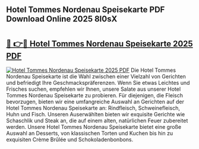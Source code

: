 ## Hotel Tommes Nordenau Speisekarte PDF Download Online 2025 8I0sX

# <h2><a href="http://gccr17.nevu.top/?p=Hotel+Tommes+Nordenau+Speisekarte">🔗 👉🔴 Hotel Tommes Nordenau Speisekarte 2025 PDF</a></h2>

[![Hotel Tommes Nordenau Speisekarte 2025 PDF](https://i.imgur.com/dBaPXMq.png)](http://gccr17.nevu.top/?p=Hotel+Tommes+Nordenau+Speisekarte)
Die Hotel Tommes Nordenau Speisekarte ist die Wahl zwischen einer Vielzahl von Gerichten und befriedigt Ihre Geschmackspräferenzen. Wenn Sie etwas Leichtes und Frisches suchen, empfehlen wir Ihnen, unsere Salate aus unserer Hotel Tommes Nordenau Speisekarte zu probieren. Für diejenigen, die Fleisch bevorzugen, bieten wir eine umfangreiche Auswahl an Gerichten auf der Hotel Tommes Nordenau Speisekarte an: Rindfleisch, Schweinefleisch, Huhn und Fisch. Unseren Auserwählten bieten wir exquisite Gerichte wie Schaschlik und Steak an, die auf einem alten, natürlichen Feuer zubereitet werden. Unsere Hotel Tommes Nordenau Speisekarte bietet eine große Auswahl an Desserts, von klassischen Torten und Kuchen bis hin zu exquisiten Crème Brûlée und Schokoladenbonbons.
